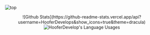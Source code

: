 ![top](https://cdn.discordapp.com/attachments/608856607098535957/737414233914081320/unknown.png)


<p align="center">
  ![Github Stats](https://github-readme-stats.vercel.app/api?username=HooferDevelops&show_icons=true&theme=dracula)
  <img align="center" src="https://github-readme-stats.vercel.app/api/top-langs/?username=HooferDevelops&hide=css" alt="HooferDevelop's Language Usages">
</p>
